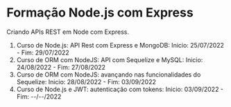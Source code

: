 # Formação Node.js com Express

Criando APIs REST em Node com Express.

1. Curso de Node.js: API Rest com Express e MongoDB: Inicio: 25/07/2022 - Fim: 29/07/2022
2. Curso de ORM com NodeJS: API com Sequelize e MySQL: Inicio: 24/08/2022 - Fim: 27/08/2022
3. Curso de ORM com NodeJS: avançando nas funcionalidades do Sequelize: Inicio: 28/08/2022 - Fim: 03/09/2022
4. Curso de Node.js e JWT: autenticação com tokens: Inicio: 03/09/2022 - Fim: --/--/2022
